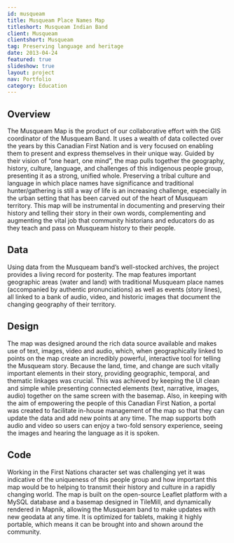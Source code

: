 ```yaml
---
id: musqueam
title: Musqueam Place Names Map
titleshort: Musqueam Indian Band
client: Musqueam
clientshort: Musqueam
tag: Preserving language and heritage
date: 2013-04-24
featured: true
slideshow: true
layout: project
nav: Portfolio
category: Education
---
```


## Overview
The Musqueam Map is the product of our collaborative effort with the GIS coordinator of the Musqueam Band. It uses a wealth of data collected over the years by this Canadian First Nation and is very focused on enabling them to present and express themselves in their unique way. Guided by their vision of “one heart, one mind”, the map pulls together the geography, history, culture, language, and challenges of this indigenous people group, presenting it as a strong, unified whole. Preserving a tribal culture and language in which place names have significance and traditional hunter/gathering is still a way of life is an increasing challenge, especially in the urban setting that has been carved out of the heart of Musqueam territory. This map will be instrumental in documenting and preserving their history and telling their story in their own words, complementing and augmenting the vital job that community historians and educators do as they teach and pass on Musqueam history to their people.

## Data
Using data from the Musqueam band’s well-stocked archives, the project provides a living record for posterity. The map features important geographic areas (water and land) with traditional Musqueam place names (accompanied by authentic pronunciations) as well as events (story lines), all linked to a bank of audio, video, and historic images that document the changing geography of their territory.

## Design
The map was designed around the rich data source available and makes use of text, images, video and audio, which, when geographically linked to points on the map create an incredibly powerful, interactive tool for telling the Musqueam story. Because the land, time, and change are such vitally important elements in their story, providing geographic, temporal, and thematic linkages was crucial. This was achieved by keeping the UI clean and simple while presenting connected elements (text, narrative, images, audio) together on the same screen with the basemap. Also, in keeping with the aim of empowering the people of this Canadian First Nation, a portal was created to facilitate in-house management of the map so that they can update the data and add new points at any time. The map supports both audio and video so users can enjoy a two-fold sensory experience, seeing the images and hearing the language as it is spoken.

## Code
Working in the First Nations character set was challenging yet it was indicative of the uniqueness of this people group and how important this map would be to helping to transmit their history and culture in a rapidly changing world. The map is built on the open-source Leaflet platform with a MySQL database and a basemap designed in TileMill, and dynamically rendered in Mapnik, allowing the Musqueam band to make updates with new geodata at any time. It is optimized for tablets, making it highly portable, which means it can be brought into and shown around the community.
